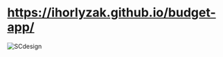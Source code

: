 # https://ihorlyzak.github.io/budget-app/

![SCdesign](https://user-images.githubusercontent.com/84677887/153838244-66e3ca90-8574-43ad-a2e7-3802a1c4c2ad.png)
